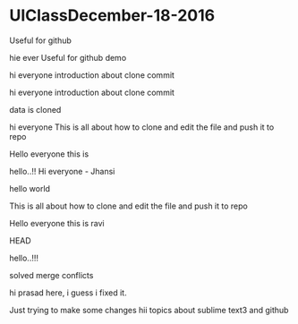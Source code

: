 # UIClassDecember-18-2016

Useful for github

hie ever
Useful for github demo




hi everyone
introduction about clone
commit






hi everyone
introduction about clone
commit



data is cloned


hi everyone
This is all about how to clone and edit the file and push it to repo


Hello everyone this is 

hello..!!
Hi everyone - Jhansi



hello world


This is all about how to clone and edit the file and push it to repo

Hello everyone this is ravi

HEAD


hello..!!!



solved merge conflicts

hi prasad here, i guess i fixed it.

Just trying to make some changes
hii 
topics about sublime text3 and github
